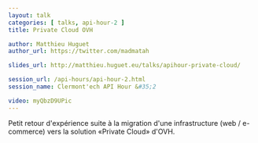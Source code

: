 ```yaml
---
layout: talk
categories: [ talks, api-hour-2 ]
title: Private Cloud OVH

author: Matthieu Huguet
author_url: https://twitter.com/madmatah

slides_url: http://matthieu.huguet.eu/talks/apihour-private-cloud/

session_url: /api-hours/api-hour-2.html
session_name: Clermont'ech API Hour &#35;2

video: myQbzD9UPic
---
```


Petit retour d'expérience suite à la migration d'une infrastructure (web /
e-commerce) vers la solution «Private Cloud» d'OVH.
